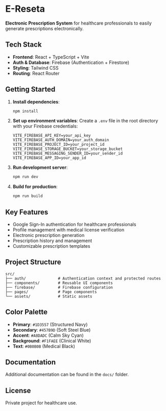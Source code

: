 # E-Reseta

**Electronic Prescription System** for healthcare professionals to easily generate prescriptions electronically.

## Tech Stack

- **Frontend**: React + TypeScript + Vite
- **Auth & Database**: Firebase (Authentication + Firestore)
- **Styling**: Tailwind CSS
- **Routing**: React Router

## Getting Started

1. **Install dependencies**:

   ```bash
   npm install
   ```

2. **Set up environment variables**:
   Create a `.env` file in the root directory with your Firebase credentials:

   ```env
   VITE_FIREBASE_API_KEY=your_api_key
   VITE_FIREBASE_AUTH_DOMAIN=your_auth_domain
   VITE_FIREBASE_PROJECT_ID=your_project_id
   VITE_FIREBASE_STORAGE_BUCKET=your_storage_bucket
   VITE_FIREBASE_MESSAGING_SENDER_ID=your_sender_id
   VITE_FIREBASE_APP_ID=your_app_id
   ```

3. **Run development server**:

   ```bash
   npm run dev
   ```

4. **Build for production**:
   ```bash
   npm run build
   ```

## Key Features

- Google Sign-In authentication for healthcare professionals
- Profile management with medical license verification
- Electronic prescription generation
- Prescription history and management
- Customizable prescription templates

## Project Structure

```
src/
├── auth/              # Authentication context and protected routes
├── components/        # Reusable UI components
├── firebase/          # Firebase configuration
├── pages/             # Page components
└── assets/            # Static assets
```

## Color Palette

- **Primary**: `#1D3557` (Structured Navy)
- **Secondary**: `#457B9D` (Soft Steel Blue)
- **Accent**: `#A8DADC` (Calm Sky Cyan)
- **Background**: `#F1FAEE` (Clinical White)
- **Text**: `#0B0B0B` (Medical Black)

## Documentation

Additional documentation can be found in the `docs/` folder.

## License

Private project for healthcare use.
